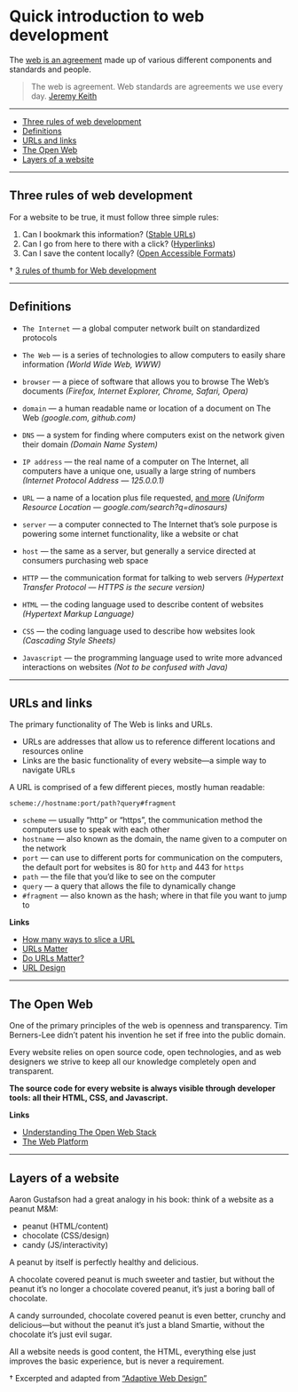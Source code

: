 # Quick introduction to web development

The [web is an agreement](http://www.flickr.com/photos/psd/1805709102/) made up of various different components and standards and people.

> The web is agreement. Web standards are agreements we use every day.
> [Jeremy Keith](https://twitter.com/zeldman/status/100950760807870464)

---

- [Three rules of web development](#three-rules-of-web-development)
- [Definitions](#definitions)
- [URLs and links](#urls-and-links)
- [The Open Web](#the-open-web)
- [Layers of a website](#layers-of-a-website)

---

## Three rules of web development

For a website to be true, it must follow three simple rules:

1. Can I bookmark this information? ([Stable URLs](#urls-and-links))
2. Can I go from here to there with a click? ([Hyperlinks](#urls-and-links))
3. Can I save the content locally? ([Open Accessible Formats](#the-open-web))

† [3 rules of thumb for Web development](http://www.otsukare.info/2011/08/02/3-rules-of-thumb-for-web-development)

---

## Definitions

- `The Internet` — a global computer network built on standardized protocols

- `The Web` — is a series of technologies to allow computers to easily share information
	*(World Wide Web, WWW)*

- `browser` — a piece of software that allows you to browse The Web’s documents
	*(Firefox, Internet Explorer, Chrome, Safari, Opera)*

- `domain` — a human readable name or location of a document on The Web
	*(google.com, github.com)*

- `DNS` — a system for finding where computers exist on the network given their domain
	*(Domain Name System)*

- `IP address` — 	the real name of a computer on The Internet, all computers have a unique one, usually a large string of numbers
	*(Internet Protocol Address — 125.0.0.1)*

- `URL` — a name of a location plus file requested, [and more](#urls-and-links)
	*(Uniform Resource Location — google.com/search?q=dinosaurs)*

- `server` — a computer connected to The Internet that’s sole purpose is powering some internet functionality, like a website or chat

- `host` — the same as a server, but generally a service directed at consumers purchasing web space

- `HTTP` — the communication format for talking to web servers
	*(Hypertext Transfer Protocol — HTTPS is the secure version)*

- `HTML` — the coding language used to describe content of websites
	*(Hypertext Markup Language)*

- `CSS` — the coding language used to describe how websites look
	*(Cascading Style Sheets)*

- `Javascript` — the programming language used to write more advanced interactions on websites
	*(Not to be confused with Java)*

---

## URLs and links

The primary functionality of The Web is links and URLs.

- URLs are addresses that allow us to reference different locations and resources online
- Links are the basic functionality of every website—a simple way to navigate URLs

A URL is comprised of a few different pieces, mostly human readable:

```
scheme://hostname:port/path?query#fragment
```

- `scheme` — usually “http” or “https”, the communication method the computers use to speak with each other
- `hostname` — also known as the domain, the name given to a computer on the network
- `port` — can use to different ports for communication on the computers, the default port for websites is 80 for `http` and 443 for `https`
- `path` — the file that you’d like to see on the computer
- `query` — a query that allows the file to dynamically change
- `#fragment` — also known as the hash; where in that file you want to jump to

**Links**

- [How many ways to slice a URL](http://tantek.com/2011/238/b1/many-ways-slice-url-name-pieces)
- [URLs Matter](http://paulrobertlloyd.com/2009/12/urls_matter/)
- [Do URLs Matter?](http://phpadvent.org/2009/do-urls-matter-by-david-sklar)
- [URL Design](http://warpspire.com/posts/url-design/)

---

## The Open Web

One of the primary principles of the web is openness and transparency. Tim Berners-Lee didn’t patent his invention he set if free into the public domain.

Every website relies on open source code, open technologies, and as web designers we strive to keep all our knowledge completely open and transparent.

**The source code for every website is always visible through developer tools: all their HTML, CSS, and Javascript.**

**Links**

- [Understanding The Open Web Stack](http://www.softwarequalityconnection.com/2011/08/understanding-the-open-web-stack/)
- [The Web Platform](http://platform.html5.org/)

---

## Layers of a website

Aaron Gustafson had a great analogy in his book: think of a website as a peanut M&M:

- peanut (HTML/content)
- chocolate (CSS/design)
- candy (JS/interactivity)

A peanut by itself is perfectly healthy and delicious.

A chocolate covered peanut is much sweeter and tastier, but without the peanut it’s no longer a chocolate covered peanut, it’s just a boring ball of chocolate.

A candy surrounded, chocolate covered peanut is even better, crunchy and delicious—but without the peanut it’s just a bland Smartie, without the chocolate it’s just evil sugar.

All a website needs is good content, the HTML, everything else just improves the basic experience, but is never a requirement.

† Excerpted and adapted from [“Adaptive Web Design”](http://adaptivewebdesign.info/)
